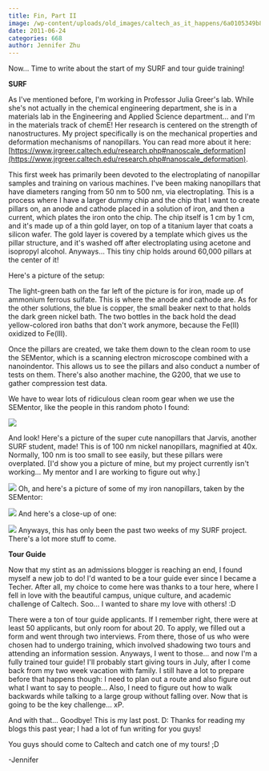 ```yaml
---
title: Fin, Part II
image: /wp-content/uploads/old_images/caltech_as_it_happens/6a0105349b8251970b014e895cbc7d970d.jpg
date: 2011-06-24
categories: 668
author: Jennifer Zhu
---
```



Now... Time to write about the start of my SURF and tour guide training!

**SURF**

As I've mentioned before, I'm working in Professor Julia Greer's lab. While she's not actually in the chemical engineering department, she is in a materials lab in the Engineering and Applied Science department... and I'm in the materials track of chemE! Her research is centered on the strength of nanostructures. My project specifically is on the mechanical properties and deformation mechanisms of nanopillars. You can read more about it here:[https://www.jrgreer.caltech.edu/research.php#nanoscale_deformation](https://www.jrgreer.caltech.edu/research.php#nanoscale_deformation).

This first week has primarily been devoted to the electroplating of nanopillar samples and training on various machines. I've been making nanopillars that have diameters ranging from 50 nm to 500 nm, via electroplating. This is a process where I have a larger dummy chip and the chip that I want to create pillars on, an anode and cathode placed in a solution of iron, and then a current, which plates the iron onto the chip. The chip itself is 1 cm by 1 cm, and it's made up of a thin gold layer, on top of a titanium layer that coats a silicon wafer. The gold layer is covered by a template which gives us the pillar structure, and it's washed off after electroplating using acetone and isopropyl alcohol. Anyways... This tiny chip holds around 60,000 pillars at the center of it!

Here's a picture of the setup:

The light-green bath on the far left of the picture is for iron, made up of ammonium ferrous sulfate. This is where the anode and cathode are. As for the other solutions, the blue is copper, the small beaker next to that holds the dark green nickel bath. The two bottles in the back hold the dead yellow-colored iron baths that don't work anymore, because the Fe(II) oxidized to Fe(III).

Once the pillars are created, we take them down to the clean room to use the SEMentor, which is a scanning electron microscope combined with a nanoindentor. This allows us to see the pillars and also conduct a number of tests on them. There's also another machine, the G200, that we use to gather compression test data.

We have to wear lots of ridiculous clean room gear when we use the SEMentor, like the people in this random photo I found:

![](https://cnx.org/content/m14503/latest/Graphic4.jpg)

And look! Here's a picture of the super cute nanopillars that Jarvis, another SURF student, made! This is of 100 nm nickel nanopillars, magnified at 40x. Normally, 100 nm is too small to see easily, but these pillars were overplated. [I'd show you a picture of mine, but my project currently isn't working... My mentor and I are working to figure out why.]

![](/old_images/caltech_as_it_happens/6a0105349b8251970b01538f68ecf3970b.jpg)
Oh, and here's a picture of some of my iron nanopillars, taken by the SEMentor:

![](/old_images/caltech_as_it_happens/6a0105349b8251970b0154335647e2970c.jpg)
And here's a close-up of one:

![](/old_images/caltech_as_it_happens/6a0105349b8251970b01538f830847970b.jpg)
Anyways, this has only been the past two weeks of my SURF project. There's a lot more stuff to come.

**Tour Guide**

Now that my stint as an admissions blogger is reaching an end, I found myself a new job to do! I'd wanted to be a tour guide ever since I became a Techer. After all, my choice to come here was thanks to a tour here, where I fell in love with the beautiful campus, unique culture, and academic challenge of Caltech. Soo... I wanted to share my love with others! :D

There were a ton of tour guide applicants. If I remember right, there were at least 50 applicants, but only room for about 20. To apply, we filled out a form and went through two interviews. From there, those of us who were chosen had to undergo training, which involved shadowing two tours and attending an information session. Anyways, I went to those... and now I'm a fully trained tour guide! I'll probably start giving tours in July, after I come back from my two week vacation with family. I still have a lot to prepare before that happens though: I need to plan out a route and also figure out what I want to say to people... Also, I need to figure out how to walk backwards while talking to a large group without falling over. Now that is going to be the key challenge... xP.

And with that... Goodbye! This is my last post. D: Thanks for reading my blogs this past year; I had a lot of fun writing for you guys! 

You guys should come to Caltech and catch one of my tours! ;D

-Jennifer

